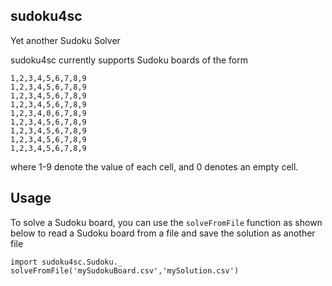 sudoku4sc
---------

Yet another Sudoku Solver

sudoku4sc currently supports Sudoku boards of the form
```
1,2,3,4,5,6,7,8,9
1,2,3,4,5,6,7,8,9
1,2,3,4,5,6,7,8,9
1,2,3,4,5,6,7,8,9
1,2,3,4,0,6,7,8,9
1,2,3,4,5,6,7,8,9
1,2,3,4,5,6,7,8,9
1,2,3,4,5,6,7,8,9
1,2,3,4,5,6,7,8,9
```

where 1-9 denote the value of each cell, and 0 denotes an empty cell.

Usage
-------
To solve a Sudoku board, you can use the `solveFromFile` function as shown below
to read a Sudoku board from a file and save the solution as another file

```
import sudoku4sc.Sudoku._
solveFromFile('mySudokuBoard.csv','mySolution.csv')
```
